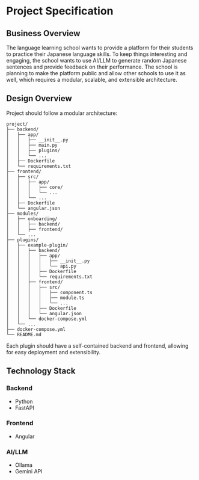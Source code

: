 # Project Specification

## Business Overview
The language learning school wants to provide a platform for their students to practice their Japanese language skills. To keep things interesting and engaging, the school wants to use AI/LLM to generate random Japanese sentences and provide feedback on their performance. The school is planning to make the platform public and allow other schools to use it as well, which requires a modular, scalable, and extensible architecture.

## Design Overview
Project should follow a modular architecture:

```
project/
├── backend/
│   ├── app/
│   │   ├── __init__.py
│   │   ├── main.py
│   │   ├── plugins/
│   │   └── ...
│   ├── Dockerfile
│   └── requirements.txt
├── frontend/
│   ├── src/
│   │   ├── app/
│   │   │   ├── core/
│   │   │   └── ...
│   │   └── ...
│   ├── Dockerfile
│   └── angular.json
├── modules/
│   ├── onboarding/
│   │   ├── backend/
│   │   ├── frontend/
│   └── ...
├── plugins/
│   ├── example-plugin/
│   │   ├── backend/
│   │   │   ├── app/
│   │   │   │   ├── __init__.py
│   │   │   │   └── api.py
│   │   │   ├── Dockerfile
│   │   │   └── requirements.txt
│   │   ├── frontend/
│   │   │   ├── src/
│   │   │   │   ├── component.ts
│   │   │   │   ├── module.ts
│   │   │   │   └── ...
│   │   │   ├── Dockerfile
│   │   │   └── angular.json
│   │   └── docker-compose.yml
│   └── ...
├── docker-compose.yml
└── README.md
```

Each plugin should have a self-contained backend and frontend, allowing for easy deployment and extensibility.

## Technology Stack
### Backend
- Python
- FastAPI

### Frontend
- Angular

### AI/LLM
- Ollama
- Gemini API